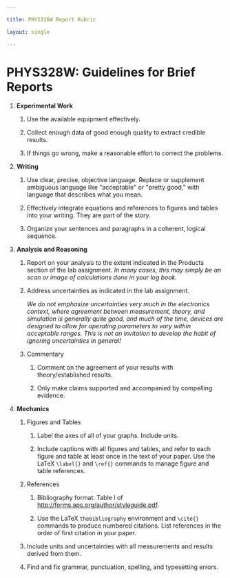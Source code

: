 ```yaml
---

title: PHYS328W Report Rubric

layout: single

---
```


PHYS328W: Guidelines for Brief Reports
======================================

1.  **Experimental Work**

    1.  Use the available equipment effectively.

    2.  Collect enough data of good enough quality to extract credible
        results.

    3.  If things go wrong, make a reasonable effort to correct the
        problems.

2.  **Writing**

    1.  Use clear, precise, objective language. Replace or supplement
        ambiguous language like "acceptable" or "pretty good," with
        language that describes what you mean.

    2.  Effectively integrate equations and references to figures and
        tables into your writing. They are part of the story.

    3.  Organize your sentences and paragraphs in a coherent, logical
        sequence.

3.  **Analysis and Reasoning**

    1.  Report on your analysis to the extent indicated in the Products
        section of the lab assignment. *In many cases, this may simply
        be an scan or image of calculations done in your log book.*

    2.  Address uncertainties as indicated in the lab assignment.

        *We do not emphasize uncertainties very much in the electronics
        context, where agreement between measurement, theory, and
        simulation is generally quite good, and much of the time,
        devices are designed to allow for operating parameters to vary
        within acceptable ranges. This is not an invitation to develop
        the habit of ignoring uncertainties in general!*

    3.  Commentary

        1.  Comment on the agreement of your results with
            theory/established results.

        2.  Only make claims supported and accompanied by compelling
            evidence.

4.  **Mechanics**

    1.  Figures and Tables

        1.  Label the axes of all of your graphs. Include units.

        2.  Include captions with all figures and tables, and refer to
            each figure and table at least once in the text of your
            paper. Use the LaTeX `\label{}` and `\ref{}` commands to
            manage figure and table references.

    2.  References

        1.  Bibliography format: Table I of
            <http://forms.aps.org/author/styleguide.pdf>.

        2.  Use the LaTeX `thebibliography` environment and `\cite{}`
            commands to produce numbered citations. List references in
            the order of first citation in your paper.

    3.  Include units and uncertainties with all measurements and
        results derived from them.

    4.  Find and fix grammar, punctuation, spelling, and typesetting
        errors.
